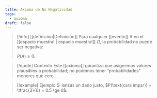```yaml
---
title: Axioma de No Negatividad
tags:
  - axioma
draft: false
---
```

> [!info] [[definicion|Definición]]
> Para cualquier [[evento]] A en el [[espacio muestral | espacio muestral]] $\Omega$, la probabilidad no puede ser negativa:
> 
> $P(A) \ge 0.$

> [!quote] Contexto
> Este [[axioma]] garantiza que asignemos valores plausibles a probabilidad; no podemos tener “probabilidades” menores que cero.  

> [!example] Ejemplo
> Si lanzas un dado justo, $P(\text{cara impar}) = \tfrac{3}{6} = 0.5 \ge 0$. 